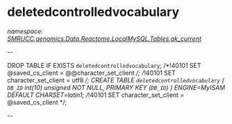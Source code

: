 ﻿# deletedcontrolledvocabulary
_namespace: [SMRUCC.genomics.Data.Reactome.LocalMySQL.Tables.gk_current](./index.md)_

--
 
 DROP TABLE IF EXISTS `deletedcontrolledvocabulary`;
 /*!40101 SET @saved_cs_client = @@character_set_client */;
 /*!40101 SET character_set_client = utf8 */;
 CREATE TABLE `deletedcontrolledvocabulary` (
 `DB_ID` int(10) unsigned NOT NULL,
 PRIMARY KEY (`DB_ID`)
 ) ENGINE=MyISAM DEFAULT CHARSET=latin1;
 /*!40101 SET character_set_client = @saved_cs_client */;
 
 --




